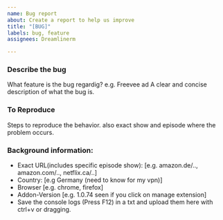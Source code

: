 ```yaml
---
name: Bug report
about: Create a report to help us improve
title: "[BUG]"
labels: bug, feature
assignees: Dreamlinerm

---
```


### Describe the bug
What feature is the bug regardig? e.g. Freevee ad
A clear and concise description of what the bug is.

### To Reproduce
Steps to reproduce the behavior. also exact show and episode where the problem occurs.


### Background information:
 - Exact URL(includes specific episode show): [e.g. amazon.de/.., amazon.com/.., netflix.ca/..]
 - Country: [e.g Germany (need to know for my vpn)]
 - Browser [e.g. chrome, firefox]
 - Addon-Version [e.g. 1.0.74 seen if you click on manage extension]
 - Save the console logs (Press F12) in a txt and upload them here with ctrl+v or dragging.
